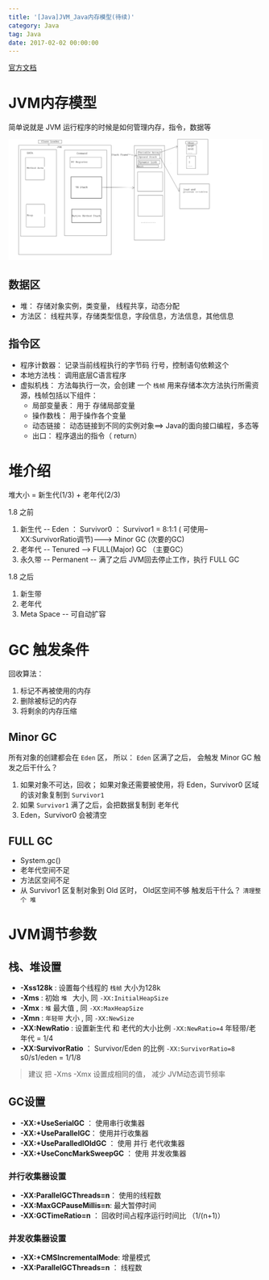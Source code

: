 ```yaml
---
title: '[Java]JVM_Java内存模型(待续)'
category: Java
tag: Java
date: 2017-02-02 00:00:00
---
```


[官方文档](https://www.oracle.com/webfolder/technetwork/tutorials/obe/java/gc01/index.html)



# JVM内存模型


简单说就是 JVM 运行程序的时候是如何管理内存，指令，数据等

![](/images/jvm.png)



## 数据区

- 堆： 存储对象实例，类变量， 线程共享，动态分配
- 方法区： 线程共享，存储类型信息，字段信息，方法信息，其他信息

## 指令区

- 程序计数器： 记录当前线程执行的字节码 行号，控制语句依赖这个
- 本地方法栈： 调用底层C语言程序
- 虚拟机栈： 方法每执行一次，会创建 一个 `栈帧` 用来存储本次方法执行所需资源，栈帧包括以下组件： 
  - 局部变量表： 用于 存储局部变量
  - 操作数栈： 用于操作各个变量
  - 动态链接： 动态链接到不同的实例对象==> Java的面向接口编程，多态等
  - 出口： 程序退出的指令（ return）

# 堆介绍

堆大小 = 新生代(1/3) + 老年代(2/3)

 1.8 之前
 1. 新生代 --  Eden ： Survivor0 ：  Survivor1 = 8:1:1 ( 可使用–XX:SurvivorRatio调节)--->  Minor GC (次要的GC)
 2. 老年代 --  Tenured --> FULL(Major) GC （主要GC）
 3. 永久带 --  Permanent -- 满了之后 JVM回去停止工作，执行 FULL GC

 1.8 之后
 1. 新生带
 2. 老年代
 3. Meta Space -- 可自动扩容

# GC 触发条件

回收算法： 
1. 标记不再被使用的内存
2. 删除被标记的内存
3. 将剩余的内存压缩

## Minor GC

所有对象的创建都会在  `Eden` 区， 所以： `Eden` 区满了之后， 会触发 Minor GC
触发之后干什么？
1. 如果对象不可达，回收； 如果对象还需要被使用，将 Eden，Survivor0 区域的该对象复制到  `Survivor1`
2. 如果 `Survivor1` 满了之后，会把数据复制到 老年代
3. Eden，Survivor0 会被清空

## FULL GC

- System.gc()
- 老年代空间不足
- 方法区空间不足
- 从 Survivor1 区复制对象到 Old 区时， Old区空间不够
触发后干什么？  `清理整个 堆`  

# JVM调节参数

##  栈、堆设置

-  **-Xss128k**  : 设置每个线程的  `栈帧`  大小为128k
-  **-Xms** : 初始  `堆 ` 大小, 同 `-XX:InitialHeapSize`
-  **-Xmx** :  `堆` 最大值 , 同 `-XX:MaxHeapSize`
-  **-Xmn** :  `年轻带` 大小 , 同 `-XX:NewSize`
-  **-XX:NewRatio** : 设置新生代 和 老代的大小比例 `-XX:NewRatio=4`  年轻带/老年代 = 1/4
-  **-XX:SurvivorRatio** ： Survivor/Eden 的比例 `-XX:SurvivorRatio=8`  s0/s1/eden = 1/1/8

> 建议 把 -Xms  -Xmx 设置成相同的值， 减少 JVM动态调节频率

## GC设置

- **-XX:+UseSerialGC** ： 使用串行收集器
- **-XX:+UseParallelGC**： 使用并行收集器
- **-XX:+UseParalledlOldGC** ： 使用 并行 老代收集器
- **-XX:+UseConcMarkSweepGC** ： 使用 并发收集器

### 并行收集器设置

- **-XX:ParallelGCThreads=n**： 使用的线程数
- **-XX:MaxGCPauseMillis=n**: 最大暂停时间
- **-XX:GCTimeRatio=n** ： 回收时间占程序运行时间比  （1/(n+1)）

### 并发收集器设置

- **-XX:+CMSIncrementalMode**: 增量模式
- **-XX:ParallelGCThreads=n** ： 线程数